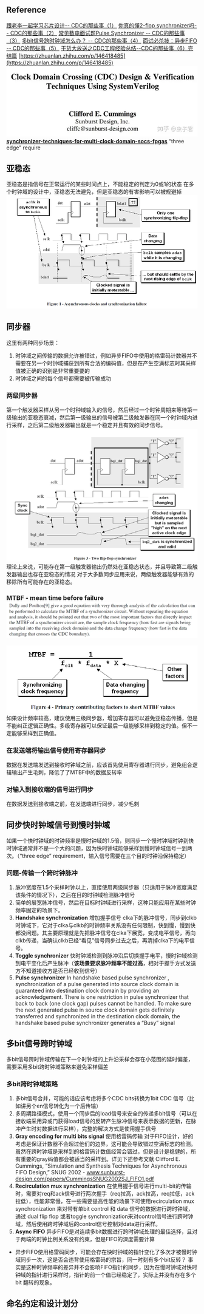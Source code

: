 ## Reference
[跟老李一起学习芯片设计-- CDC的那些事（1）](https://aijishu.com/a/1060000000145145)
[你真的懂2-flop synchronizer吗-- CDC的那些事（2）](https://aijishu.com/a/1060000000145558)
[常见数电面试题Pulse Synchronizer -- CDC的那些事（3）](https://aijishu.com/a/1060000000145898)
[多bit信号跨时钟域怎么办？ -- CDC的那些事（4）](https://aijishu.com/a/1060000000146119)
[面试必杀技：异步FIFO -- CDC的那些事（5）](https://aijishu.com/a/1060000000146410)
[干货大放送之CDC工程经验总结--CDC的那些事（6）完结篇](https://aijishu.com/a/1060000000146591)
[https://zhuanlan.zhihu.com/p/146418485](https://zhuanlan.zhihu.com/p/146418485)
![](跨时钟域(CDC).assets\23495115-25fafb6648aee6d8.png)
**[synchronizer-techniques-for-multi-clock-domain-socs-fpgas](https://www.edn.com/synchronizer-techniques-for-multi-clock-domain-socs-fpgas)**
“three edge” require
## 亚稳态
亚稳态是指信号在正常运行的某些时间点上，不能稳定的判定为0或1的状态
在多个时钟域的设计中，亚稳态无法避免，但是亚稳态的有害影响可以被规避掉
![](跨时钟域(CDC).assets\23495115-5521cbca18bfd598.png)
## 同步器
这里有两种同步场景：
1. 时钟域之间传输的数据允许被错过，例如异步FIFO中使用的格雷码计数器并不需要在另一个时钟域捕获到所有合法的编码值，但是在产生空满标志时其采样值被正确的识别是非常重要要的
2. 时钟域之间的每个信号都需要被传输成功
### 两级同步器
第一个触发器采样从另一个时钟域输入的信号，然后经过一个时钟周期来等待第一级输出的亚稳态衰减，然后第一级输出的信号被第二级触发器在同一个时钟域内进行采样，之后第二级触发器输出就是一个稳定并且有效的同步信号。
![](跨时钟域(CDC).assets\23495115-e1ed8f3252463804.png)
理论上来说，可能存在第一级触发器输出仍然处在亚稳态状态，并且导致第二级触发器输出也存在亚稳态的情况
对于大多数同步应用来说，两级触发器能够有效的移除所有可能存在的亚稳态。
### MTBF - mean time before failure![](跨时钟域(CDC).assets\23495115-f6e023121225579a.png)

![](跨时钟域(CDC).assets\23495115-76e656021fe705f6.png)
如果设计频率较高，建议使用三级同步器，增加寄存器可以避免亚稳态传播，但是不能纠正逻辑正确性。多级寄存器可以保证最后一级能够采样到稳定的值。但不一定能够采样到正确值。
### 在发送端将输出信号使用寄存器同步
数据在发送端发送到接收时钟域之前，应该首先使用寄存器进行同步，避免组合逻辑输出产生毛刺，降低了了MTBF中的数据反转率
### 对输入到接收端的信号进行同步
在数据发送到接收端之前，在发送端进行同步，减少毛刺
## 同步快时钟域信号到慢时钟域
如果一个快时钟域的时钟频率是慢时钟域的1.5倍，则同步一个慢时钟域时钟到快时钟域通常并不是一个大的问题，因为快时钟域能够采样到慢时钟域信号一到两次。（“three edge” requirement，输入信号需要在三个目的时钟沿保持稳定）
### 问题-传输一个跨时钟脉冲
1. 脉冲宽度在1.5个采样时钟以上，直接使用两级同步器（只适用于脉冲宽度满足该条件的情况下），之后在目的时钟域检测脉冲信号
2. 简单的展宽脉冲信号，然后在目标时钟域进行采样，这种只能应用在某些时钟频率固定的场景下。
3. **Handshake synchronization** 增加握手信号
clka下的脉冲信号，同步到clkb时钟域下，它对于clka与clkb的时钟频率关系没有任何限制，快到慢，慢到快都没问题。其主要原理就是先把脉冲信号在clka下展宽，变成电平信号，再向clkb传递，当确认clkb已经“看见”信号同步过去之后，再清掉clka下的电平信号。
4. **Toggle synchronizer** 快时钟域检测到脉冲沿后切换握手电平，慢时钟域检测到电平变化后产生脉冲（**该场景要求脉冲频率不能过高**，相对于握手方式发送方不知道接收方是否已经收到信号）
5. **Pulse synchronizer** In handshake based pulse synchronizer , synchronization of a pulse generated into source clock domain is guaranteed into destination clock domain by providing an acknowledgement. There is one restriction in pulse synchronizer that back to back (one clock gap) pulses cannot be handled. To make sure the next generated pulse in source clock domain gets definitely transferred and synchronized in the destination clock domain, the handshake based pulse synchronizer generates a “Busy” signal
## 多bit信号跨时钟域
多bit信号跨时钟域传输在下一个时钟域的上升沿采样会存在小范围的延时偏差，需要采用多bit跨时钟域策略来避免采样偏差
### 多bit跨时钟域策略
1. 多bit信号合并，可能的话应该考虑将多个CDC bits转换为1bit CDC 信号（比如讲另个en信号转化为一个后传输）
2. 多周期路径模式，使用一个同步后的load信号来安全的传递多bit信号（可以在接收端采用异或门获得load信号的反转产生脉冲信号来表示数据的更新，在脉冲产生时对数据进行采样），完整的解决方式是使用握手信号
3. **Gray encoding for multi bits signal** 使用格雷码传输
对于FIFO设计，好的考虑是保证计数器不会超过他们的边界，这可能会导致错过空满标志的检测。虽然在跨时钟域是采样到的格雷码计数值经常会错过，但是设计是稳健的，所有重要的gray码值都会被适当的采样到。详见下述参考文献
Clifford E. Cummings, “Simulation and Synthesis Techniques for Asynchronous FIFO Design,”
SNUG 2002 - www.sunburst-design.com/papers/CummingsSNUG2002SJ_FIFO1.pdf
4. **Recirculation mux synchronization** 在使用握手信号进行multi-bit的传输时，需要对req和ack信号进行两次握手（req拉高，ack拉高，req拉低，ack拉低），性能非常慢，在一些需要提高性能的场景下可使用recirculation mux synchronization 来对带有单bit control 和 data 信号的数据进行跨时钟域，通过 dual flip flop 或者toggle synchronization来对control信号进行跨时钟域，然后使用跨时钟域后的control信号控制对data进行采样。
5. **Async FIFO** 异步FIFO是对连续多bit数据进行跨时钟域处理的最佳选择，且对于两端的时钟比例关系没有约束，但是FIFO的深度需要计算
* 异步FIFO使用格雷码同步，可能会存在快时钟域的指针变化了多次才被慢时钟域同步一次，这是否会违背使用格雷码的宗旨，同一时刻有多个bit反转？
事实是这种时钟频率的差异并不会影响FIFO指针的同步，因为在慢时钟域对快时钟域的指针进行采样时，指针的前一个值已经稳定了，实际上并没有存在多个bit 翻转的现象。
## 命名约定和设计划分
